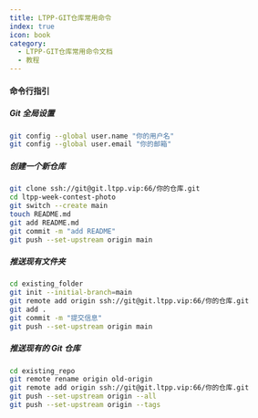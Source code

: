 ```yaml
---
title: LTPP-GIT仓库常用命令
index: true
icon: book
category:
  - LTPP-GIT仓库常用命令文档
  - 教程
---
```


#### 命令行指引

##### Git 全局设置

```sh
git config --global user.name "你的用户名"
git config --global user.email "你的邮箱"
```

##### 创建一个新仓库

```sh
git clone ssh://git@git.ltpp.vip:66/你的仓库.git
cd ltpp-week-contest-photo
git switch --create main
touch README.md
git add README.md
git commit -m "add README"
git push --set-upstream origin main
```

##### 推送现有文件夹

```sh
cd existing_folder
git init --initial-branch=main
git remote add origin ssh://git@git.ltpp.vip:66/你的仓库.git
git add .
git commit -m "提交信息"
git push --set-upstream origin main
```

##### 推送现有的 Git 仓库

```sh
cd existing_repo
git remote rename origin old-origin
git remote add origin ssh://git@git.ltpp.vip:66/你的仓库.git
git push --set-upstream origin --all
git push --set-upstream origin --tags
```

<Bottom />

